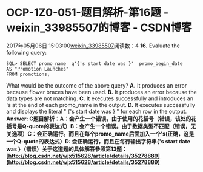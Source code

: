 # OCP-1Z0-051-题目解析-第16题 - weixin_33985507的博客 - CSDN博客
2017年05月06日 15:03:00[weixin_33985507](https://me.csdn.net/weixin_33985507)阅读数：4
**16.** Evaluate the following query:
```
SQL> SELECT promo_name  q'{'s start date was }'  promo_begin_date                           
AS "Promotion Launches"
FROM promotions;
```
What would be the outcome of the above query?
**A.** It produces an error because flower braces have been used.
**B.** It produces an error because the data types are not matching.
**C.** It executes successfully and introduces an   's at the end of each promo_name in the output.
**D.** It executes successfully and displays the literal " {'s start date was } " for each row in the output.
**Answer: C题目解析：A：会产生一个错误，由于使用的花括号（错误，该处的花括号是Q-quote的表达式）B：会产生一个错误。由于数据类型不匹配（错误，无关选项）C：会正确运行。而且在每个promo_name后面加入一个's(正确，这是一个Q-quote的表达式）D: 会正确运行，而且在每行输出字符串{'s start date was }（错误）关于这道题的具体解答參照第13题：[http://blog.csdn.net/wjx515628/article/details/35278889](http://blog.csdn.net/wjx515628/article/details/35278889)**
